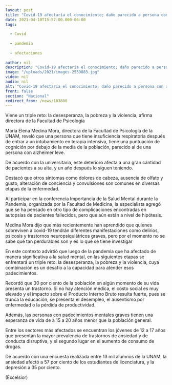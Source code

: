 ```yaml
---
layout: post
title: "Covid-19 afectaría el conocimiento; daño parecido a persona con alzheimer leve"
date: 2021-04-10T15:57:00.000-06:00
tags:
  
  - Covid
  
  - pandemia
  
  - afectaciones
  
author: nil
description: "Covid-19 afectaría el conocimiento; daño parecido a persona con alzheimer leve"
image: "/uploads/2021/images-2559883.jpg"
video: nil
audio: nil
alt: "Covid-19 afectaría el conocimiento; daño parecido a persona con alzheimer leve"
front: false
section: "Nacional"
redirect_from: /news/183800
---
```


Viene un triple reto: la desesperanza, la pobreza y la violencia, afirma directora de la Facultad de Psicología

María Elena Medina Mora, directora de la Facultad de Psicología de la UNAM, reveló que una persona que tiene insuficiencia respiratoria después de entrar a un intubamiento en terapia intensiva, tiene una puntuación de cognición por debajo de la media de la población, parecido al de una persona con alzheimer leve.

De acuerdo con la universitaria, este deterioro afecta a una gran cantidad de pacientes a su alta, y un año después lo siguen teniendo.

Destacó que otros síntomas como dolores de cabeza, ausencia de olfato y gusto, alteración de conciencia y convulsiones son comunes en diversas etapas de la enfermedad.

Al participar en la conferencia Importancia de la Salud Mental durante la Pandemia, organizada por la Facultad de Medicina, la especialista agregó que se ha pensado en otro tipo de complicaciones encontradas en autopsias de pacientes fallecidos, pero que aún están a nivel de hipótesis.

Medina Mora dijo que más recientemente han aprendido que quienes sobreviven a covid-19 tendrán diferentes manifestaciones como delirios, psicosis y trastornos neuropsiquiátricos graves, pero por el momento no  se sabe  qué tan perdurables son y es lo que  se tiene  investigar

En este contexto advirtió que luego de la pandemia que ha afectado de manera significativa a la salud mental, en las siguientes etapas se enfrentará un triple reto: la desesperanza, la pobreza y la violencia, cuya combinación es un desafío a la capacidad para atender esos padecimientos.

Recordó que 30 por ciento de la población en algún momento de su vida presenta un trastorno. Si no hay atención médica, el costo social es muy elevado y el impacto sobre el Producto Interno Bruto resulta fuerte, pues se trunca la educación, se presenta el desempleo, el ausentismo por enfermedad o la pérdida de productividad.

Además, las personas con padecimientos mentales graves tienen una esperanza de vida de a  15 a 20 años menor que la población general. 

Entre los sectores más afectados se encuentran los jóvenes de 12 a 17 años que presentan la mayor prevalencia de trastornos de ansiedad y de conducta disruptiva, y el segundo lugar en el aumento de consumo de drogas. 

De acuerdo con una encuesta realizada entre 13 mil alumnos de la UNAM, la ansiedad afectó a 57 por ciento de los estudiantes de licenciatura, y la depresión a 35 por ciento.

(Excélsior)